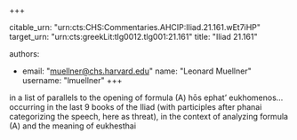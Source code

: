 +++


citable_urn: "urn:cts:CHS:Commentaries.AHCIP:Iliad.21.161.wEt7iHP"
target_urn: "urn:cts:greekLit:tlg0012.tlg001:21.161"
title: "Iliad 21.161"

authors:
- email: "muellner@chs.harvard.edu"
  name: "Leonard Muellner"
  username: "lmuellner"
+++

<p>in a list of parallels to the opening of formula (A) hōs ephat’ eukhomenos… occurring in the last 9 books of the Iliad (with participles after phanai categorizing the speech, here as threat), in the context of analyzing formula (A) and the meaning of eukhesthai</p>